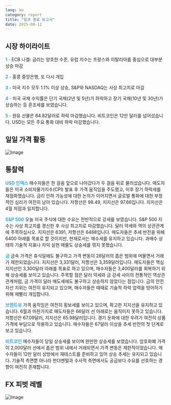 ```yaml
---
lang: ko
category: report
title: "일과 종료 보고서"
date: 2025-08-12
---
```



<h2>시장 하이라이트</h2>
<strong style="color: #2caef7;">1 - </strong> ECB 나겔: 금리는 양호한 수준, 유럽 지수는 프랑스와 이탈리아를 중심으로 대부분 상승 마감

<strong style="color: #2caef7;">2 - </strong> 홍콩 중앙은행, 또 다시 개입

<strong style="color: #2caef7;">3 - </strong> 미국 지수 모두 1.1% 이상 상승, S&P와 NASDAQ는 사상 최고치로 마감

<strong style="color: #2caef7;">4 - </strong> 미국 국채 수익률은 단기 국채(2년 및 5년)가 하락하고 장기 국채(10년 및 30년)가 상승하는 등 혼조세를 보였습니다.


<strong style="color: #2caef7;">5 - </strong> 원유 선물은 64.82달러로 하락 마감했습니다. 비트코인은 12만 달러를 넘어섰습니다. USD는 모든 주요 통화 대비 하락 마감했습니다.




<h2>일일 가격 활동</h2>
<img src="https://markleighedu.github.io/img/Aug-2025/12-Aug-2025/price.jpg" alt="Image"/>

<h2>통찰력</h2>
<strong style="color: #2caef7;">USD 인덱스</strong> 매수자들은 한 걸음 앞으로 나아갔다가 두 걸음 뒤로 물러섰습니다. 매도자들은 미국 소비자물가지수(CPI) 발표 후 가격 움직임을 주도했고, 이후 장기 하락세를 재점화했습니다. 금리 인하 가능성에 대한 논의가 이어지면서 글로벌 통화에 대한 부정적인 심리가 여전히 남아 있습니다. 저항선은 98.49, 지지선은 97.66입니다. 지지선은 4월 저점과 일치합니다.

<strong style="color: #2caef7;">S&P 500</strong> 오늘 미국 주식에 대한 수요는 전반적으로 강세를 보였습니다. S&P 500 지수는 사상 최고치를 경신한 후 사상 최고치로 마감했습니다. 달러 약세와 역의 상관관계에 주목하십시오. 지지선은 6391, 저항선은 6468입니다. 매도자들은 추세 반전을 위해 6400 아래를 목표로 할 것이지만, 현재로서는 매수세를 유지하고 있습니다. 과매수 상태의 기술적 지표나 차익 실현 매물도 상승세를 꺾지 못했습니다.

<strong style="color: #2caef7;">금</strong> 금속 가격은 휴식일에도 불구하고 가격 변동이 28달러의 좁은 범위에 머물면서 거래가 제한되었습니다. 지지선은 3,331달러, 저항선은 3,359달러입니다. 매도자들은 핵심 지지선인 3,300달러 아래를 목표로 하고 있으며, 매수자들은 3,400달러를 회복하기 위해 상승세를 보이고 있습니다. 주목할 점은 달러 약세와 금 강세 사이의 전통적인 역상관 관계처럼, 금 가격이 달러 매도세에도 불구하고 상승하지 않았다는 점입니다. 금의 안전자산 지위는 여전히 유지되고 있으며, 매수자들은 때때로 기술적 하락 압력을 방어하기 위해 재빨리 개입합니다.

<strong style="color: #2caef7;">브렌트유</strong> 가격 움직임은 여전히 횡보세를 보이고 있으며, 확고한 지지선을 유지하고 있습니다. 6월과 마찬가지로 매도자들은 66달러 선 아래로는 움직이지 못하고 있습니다. 저항선은 67.09달러, 지지선은 65.98달러입니다. 경기 둔화에 대한 우려가 여전히 상품 가격에 부담으로 작용하고 있습니다. 매수자들은 67달러 이상을 추세 반전의 첫 단계로 보고 있습니다.

<strong style="color: #2caef7;">비트코인</strong> 매수자들이 당일 상승세를 보이며 완만한 상승세를 보였습니다. 암호화폐 가격이 2,000달러 선에서 좁은 범위 내에서 거래되면서 가격 변동은 제한적이었습니다. 매수자들이 12만 달러 상방에서 재테스트를 준비하고 있어 상승 추세는 유지되고 있습니다. 기술적 측면뿐 아니라 펀더멘털과 수사적 측면에서도 공급보다 수요를 선호하는 경향이 여전히 존재합니다.



<h2>FX 피벗 레벨</h2>
<img src="https://markleighedu.github.io/img/Aug-2025/12-Aug-2025/pivot.jpg" alt="Image"/>